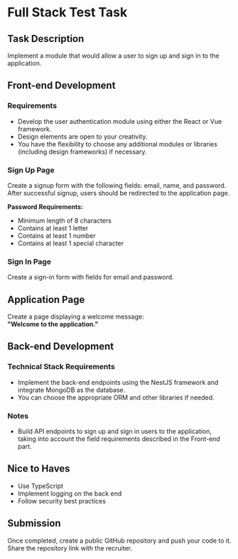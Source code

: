 # Full Stack Test Task

## Task Description

Implement a module that would allow a user to sign up and sign in to the application.

## Front-end Development

### Requirements

- Develop the user authentication module using either the React or Vue framework.
- Design elements are open to your creativity.
- You have the flexibility to choose any additional modules or libraries (including design frameworks) if necessary.

### Sign Up Page

Create a signup form with the following fields: email, name, and password.  
After successful signup, users should be redirected to the application page.

**Password Requirements:**

- Minimum length of 8 characters
- Contains at least 1 letter
- Contains at least 1 number
- Contains at least 1 special character

### Sign In Page

Create a sign-in form with fields for email and password.

## Application Page

Create a page displaying a welcome message:  
**"Welcome to the application."**

## Back-end Development

### Technical Stack Requirements

- Implement the back-end endpoints using the NestJS framework and integrate MongoDB as the database.
- You can choose the appropriate ORM and other libraries if needed.

### Notes

- Build API endpoints to sign up and sign in users to the application, taking into account the field requirements described in the Front-end part.

## Nice to Haves

- Use TypeScript
- Implement logging on the back end
- Follow security best practices

## Submission

Once completed, create a public GitHub repository and push your code to it.  
Share the repository link with the recruiter.
